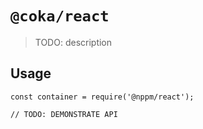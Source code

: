 # `@coka/react`

  > TODO: description
  
  ## Usage
  
  ```
  const container = require('@nppm/react');
  
  // TODO: DEMONSTRATE API
  ```
